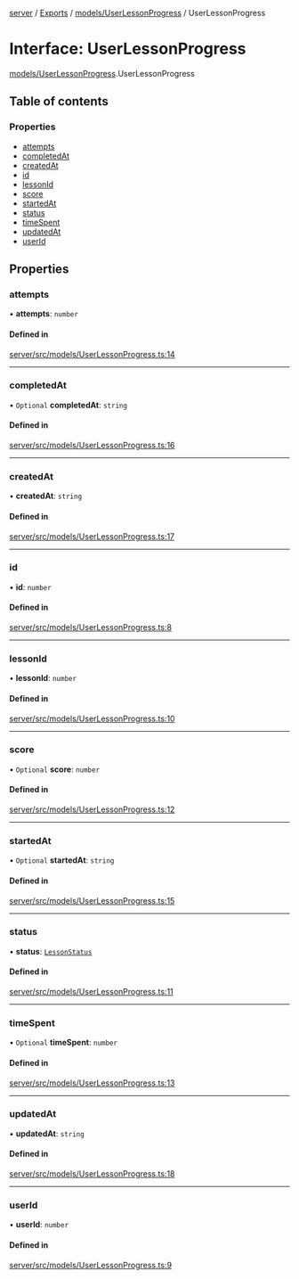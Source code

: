 [server](../README.md) / [Exports](../modules.md) / [models/UserLessonProgress](../modules/models_UserLessonProgress.md) / UserLessonProgress

# Interface: UserLessonProgress

[models/UserLessonProgress](../modules/models_UserLessonProgress.md).UserLessonProgress

## Table of contents

### Properties

- [attempts](models_UserLessonProgress.UserLessonProgress.md#attempts)
- [completedAt](models_UserLessonProgress.UserLessonProgress.md#completedat)
- [createdAt](models_UserLessonProgress.UserLessonProgress.md#createdat)
- [id](models_UserLessonProgress.UserLessonProgress.md#id)
- [lessonId](models_UserLessonProgress.UserLessonProgress.md#lessonid)
- [score](models_UserLessonProgress.UserLessonProgress.md#score)
- [startedAt](models_UserLessonProgress.UserLessonProgress.md#startedat)
- [status](models_UserLessonProgress.UserLessonProgress.md#status)
- [timeSpent](models_UserLessonProgress.UserLessonProgress.md#timespent)
- [updatedAt](models_UserLessonProgress.UserLessonProgress.md#updatedat)
- [userId](models_UserLessonProgress.UserLessonProgress.md#userid)

## Properties

### attempts

• **attempts**: `number`

#### Defined in

[server/src/models/UserLessonProgress.ts:14](https://github.com/niklas-joh/french-learning-platform/blob/df287cd90d2fc20ebbe1da4bb7d2c97b195a5de7/server/src/models/UserLessonProgress.ts#L14)

___

### completedAt

• `Optional` **completedAt**: `string`

#### Defined in

[server/src/models/UserLessonProgress.ts:16](https://github.com/niklas-joh/french-learning-platform/blob/df287cd90d2fc20ebbe1da4bb7d2c97b195a5de7/server/src/models/UserLessonProgress.ts#L16)

___

### createdAt

• **createdAt**: `string`

#### Defined in

[server/src/models/UserLessonProgress.ts:17](https://github.com/niklas-joh/french-learning-platform/blob/df287cd90d2fc20ebbe1da4bb7d2c97b195a5de7/server/src/models/UserLessonProgress.ts#L17)

___

### id

• **id**: `number`

#### Defined in

[server/src/models/UserLessonProgress.ts:8](https://github.com/niklas-joh/french-learning-platform/blob/df287cd90d2fc20ebbe1da4bb7d2c97b195a5de7/server/src/models/UserLessonProgress.ts#L8)

___

### lessonId

• **lessonId**: `number`

#### Defined in

[server/src/models/UserLessonProgress.ts:10](https://github.com/niklas-joh/french-learning-platform/blob/df287cd90d2fc20ebbe1da4bb7d2c97b195a5de7/server/src/models/UserLessonProgress.ts#L10)

___

### score

• `Optional` **score**: `number`

#### Defined in

[server/src/models/UserLessonProgress.ts:12](https://github.com/niklas-joh/french-learning-platform/blob/df287cd90d2fc20ebbe1da4bb7d2c97b195a5de7/server/src/models/UserLessonProgress.ts#L12)

___

### startedAt

• `Optional` **startedAt**: `string`

#### Defined in

[server/src/models/UserLessonProgress.ts:15](https://github.com/niklas-joh/french-learning-platform/blob/df287cd90d2fc20ebbe1da4bb7d2c97b195a5de7/server/src/models/UserLessonProgress.ts#L15)

___

### status

• **status**: [`LessonStatus`](../modules/models_UserLessonProgress.md#lessonstatus)

#### Defined in

[server/src/models/UserLessonProgress.ts:11](https://github.com/niklas-joh/french-learning-platform/blob/df287cd90d2fc20ebbe1da4bb7d2c97b195a5de7/server/src/models/UserLessonProgress.ts#L11)

___

### timeSpent

• `Optional` **timeSpent**: `number`

#### Defined in

[server/src/models/UserLessonProgress.ts:13](https://github.com/niklas-joh/french-learning-platform/blob/df287cd90d2fc20ebbe1da4bb7d2c97b195a5de7/server/src/models/UserLessonProgress.ts#L13)

___

### updatedAt

• **updatedAt**: `string`

#### Defined in

[server/src/models/UserLessonProgress.ts:18](https://github.com/niklas-joh/french-learning-platform/blob/df287cd90d2fc20ebbe1da4bb7d2c97b195a5de7/server/src/models/UserLessonProgress.ts#L18)

___

### userId

• **userId**: `number`

#### Defined in

[server/src/models/UserLessonProgress.ts:9](https://github.com/niklas-joh/french-learning-platform/blob/df287cd90d2fc20ebbe1da4bb7d2c97b195a5de7/server/src/models/UserLessonProgress.ts#L9)
